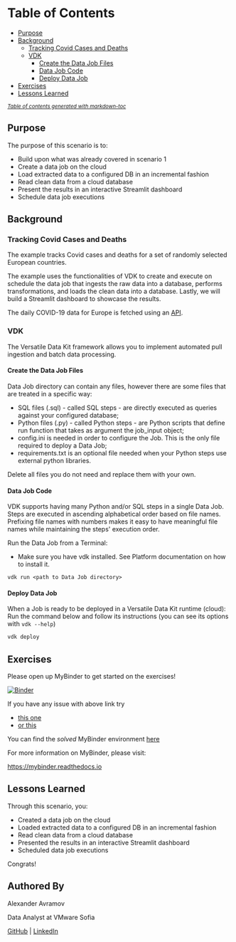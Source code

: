 # Table of Contents
- [Purpose](#purpose)
- [Background](#background)
  * [Tracking Covid Cases and Deaths](#tracking-covid-cases-and-deaths)
  * [VDK](#vdk)
    * [Create the Data Job Files](#create-the-data-job-files)
    * [Data Job Code](#data-job-code)
    * [Deploy Data Job](#deploy-data-job)
- [Exercises](#exercises)
- [Lessons Learned](#lessons-learned)

<small><i><a href='http://ecotrust-canada.github.io/markdown-toc/'>Table of contents generated with markdown-toc</a></i></small>

## Purpose
The purpose of this scenario is to:
* Build upon what was already covered in scenario 1
* Create a data job on the cloud
* Load extracted data to a configured DB in an incremental fashion
* Read clean data from a cloud database
* Present the results in an interactive Streamlit dashboard
* Schedule data job executions

## Background
### Tracking Covid Cases and Deaths
The example tracks Covid cases and deaths for a set of randomly selected European countries.

The example uses the functionalities of VDK to create and execute on schedule the data job that ingests the
raw data into a database, performs transformations, and loads the clean data into a database. Lastly, we will 
build a Streamlit dashboard to showcase the results.

The daily COVID-19 data for Europe is fetched using an [API](https://github.com/M-Media-Group/Covid-19-API).

### VDK 
The Versatile Data Kit framework allows you to implement automated pull ingestion and batch data processing.

#### Create the Data Job Files
Data Job directory can contain any files, however there are some files that are treated in a specific way:

* SQL files (.sql) - called SQL steps - are directly executed as queries against your configured database;
* Python files (.py) - called Python steps - are Python scripts that define run function that takes as argument the job_input object;
* config.ini is needed in order to configure the Job. This is the only file required to deploy a Data Job;
* requirements.txt is an optional file needed when your Python steps use external python libraries.

Delete all files you do not need and replace them with your own.

#### Data Job Code
VDK supports having many Python and/or SQL steps in a single Data Job. Steps are executed in ascending alphabetical order based on file names.
Prefixing file names with numbers makes it easy to have meaningful file names while maintaining the steps' execution order.

Run the Data Job from a Terminal:
* Make sure you have vdk installed. See Platform documentation on how to install it.
```
vdk run <path to Data Job directory>
```

#### Deploy Data Job
When a Job is ready to be deployed in a Versatile Data Kit runtime (cloud):
Run the command below and follow its instructions (you can see its options with `vdk --help`)
```python
vdk deploy
```

## Exercises

Please open up MyBinder to get started on the exercises!


[![Binder](https://mybinder.org/badge_logo.svg)](https://mybinder.org/v2/gh/versatile-data-kit-amld/tracking-covid-cases-deaths-example-unsolved/HEAD?urlpath=lab/tree/setup.ipynb)

If you have any issue with above link try 
 - [this one](https://ovh.mybinder.org/v2/gh/versatile-data-kit-amld/tracking-covid-cases-deaths-example-unsolved/HEAD?urlpath=lab/tree/setup.ipynb)
 - [or this](https://gesis.mybinder.org/v2/gh/versatile-data-kit-amld/tracking-covid-cases-deaths-example-unsolved/HEAD?urlpath=lab/tree/setup.ipynb)


You can find the *solved* MyBinder environment [here](https://mybinder.org/v2/gh/versatile-data-kit-amld/tracking-covid-cases-deaths-example-solved/HEAD?urlpath=lab/tree/setup.ipynb)

For more information on MyBinder, please visit:

https://mybinder.readthedocs.io 

## Lessons Learned
Through this scenario, you:
* Created a data job on the cloud
* Loaded extracted data to a configured DB in an incremental fashion
* Read clean data from a cloud database
* Presented the results in an interactive Streamlit dashboard
* Scheduled data job executions

Congrats!

## Authored By
Alexander Avramov

Data Analyst at VMware Sofia

[GitHub](https://github.com/AlexanderAvramov) | 
[LinkedIn](https://www.linkedin.com/in/alexander-avramov)
